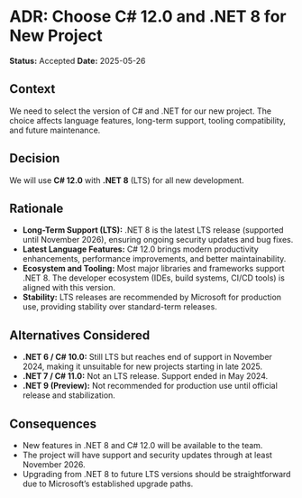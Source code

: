 # ADR: Choose C# 12.0 and .NET 8 for New Project

**Status:** Accepted
**Date:** 2025-05-26

## Context

We need to select the version of C# and .NET for our new project. The choice affects language features, long-term support, tooling compatibility, and future maintenance.

## Decision

We will use **C# 12.0** with **.NET 8** (LTS) for all new development.

## Rationale

* **Long-Term Support (LTS):** .NET 8 is the latest LTS release (supported until November 2026), ensuring ongoing security updates and bug fixes.
* **Latest Language Features:** C# 12.0 brings modern productivity enhancements, performance improvements, and better maintainability.
* **Ecosystem and Tooling:** Most major libraries and frameworks support .NET 8. The developer ecosystem (IDEs, build systems, CI/CD tools) is aligned with this version.
* **Stability:** LTS releases are recommended by Microsoft for production use, providing stability over standard-term releases.

## Alternatives Considered

* **.NET 6 / C# 10.0:** Still LTS but reaches end of support in November 2024, making it unsuitable for new projects starting in late 2025.
* **.NET 7 / C# 11.0:** Not an LTS release. Support ended in May 2024.
* **.NET 9 (Preview):** Not recommended for production use until official release and stabilization.

## Consequences

* New features in .NET 8 and C# 12.0 will be available to the team.
* The project will have support and security updates through at least November 2026.
* Upgrading from .NET 8 to future LTS versions should be straightforward due to Microsoft’s established upgrade paths.
